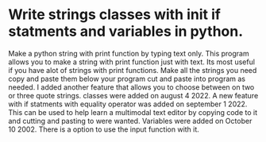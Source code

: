 # Write strings classes with init if statments and variables in python.
Make a python string with print function by typing text only.
This program allows you to make a string with print function
just with text. Its most useful if you have alot of strings 
with print functions. Make all the strings you need copy and paste them
below your program cut and paste into program as needed. I added another feature that
allows you to choose between on two or three quote strings.
classes were added on august 4 2022. A new feature with if statments with equality operator
was added on september 1 2022. This can be used to help learn a multimodal text editor
by copying code to it and cutting and pasting to were wanted. Variables were added on October 10 2002.
There is a option to use the input function with it.
